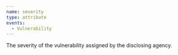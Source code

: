 ```yaml
---
name: severity
type: attribute
events:
  - Vulnerability
---
```


The severity of the vulnerability assigned by the disclosing agency.
